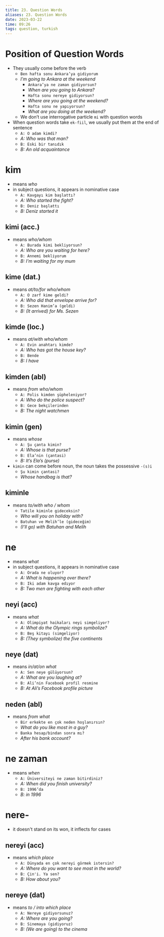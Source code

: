 ```yaml
---
title: 23. Question Words
aliases: 23. Question Words
date: 2023-03-22
time: 09:26
tags: question, turkish
---
```


# Position of Question Words

- They usually come before the verb
    - `Ben hafta sonu Ankara’ya gidiyorum`
    - *I’m going to Ankara at the weekend*
        - `Ankara’ya ne zaman gidiyorsun?`
        - *When are you going to Ankara?*
        - `Hafta sonu nereye gidiyorsun?`
        - *Where are you going at the weekend?*
        - `Hafta sonu ne yapıyorsun?`
        - *What are you doing at the weekend?*
    - We don’t use interrogative particle `mi` with question words
- When question words take `ek-fiil`, we usually put them at the end of sentence
    - `A: O adam kimdi?`
    - *A: Who was that man?*
    - `B: Eski bir tanıdık`
    - *B: An old acquaintance*

# kim

- means *who*
- in subject questions, it appears in nominative case
    - `A: Kavgayı kim başlattı?`
    - *A: Who started the fight?*
    - `B: Deniz başlattı`
    - *B: Deniz started it*

## kimi (acc.)

- means *who/whom*
    - `A: Burada kimi bekliyorsun?`
    - *A: Who are you waiting for here?*
    - `B: Annemi bekliyorum`
    - *B: I’m waiting for my mum*

## kime (dat.)

- means *at/to/for who/whom*
    - `A: O zarf kime geldi?`
    - *A: Who did that envelope arrive for?*
    - `B: Sezen Hanim’a (geldi)`
    - *B: (It arrived) for Ms. Sezen*

## kimde (loc.)

- means *at/with who/whom*
    - `A: Evin anahtarı kimde?`
    - *A: Who has got the house key?*
    - `B: Bende`
    - *B: I have*

## kimden (abl)

- means *from who/whom*
    - `A: Polis kimden şüpheleniyor?`
    - *A: Who do the police suspect?*
    - `B: Gece bekçilerinden`
    - *B: The night watchmen*

## kimin (gen)

- means *whose*
    - `A: Şu çanta kimin?`
    - *A: Whose is that purse?*
    - `B: Ela’nin (çantasi)`
    - *B: It’s Ela’s (purse)*
- `kimin` can come before noun, the noun takes the possessive `-(s)i`
    - `Şu kimin çantasi?`
    - *Whose handbag is that?*

## kiminle

- means *to/with who / whom*
    - `Tatile kiminle gideceksin?`
    - *Who will you on holiday with?*
    - `Batuhan ve Melih’le (gideceğim)`
    - *(I’ll go) with Batuhan and Melih*

# ne

- means *what*
- in subject questions, it appears in nominative case
    - `A: Orada ne oluyor?`
    - *A: What is happening over there?*
    - `B: Iki adam kavga edıyor`
    - *B: Two men are fighting with each other*

## neyi (acc)

- means *what*
    - `A: Olimpiyat haikaları neyi simgeliyor?`
    - *A: What do the Olympic rings symbolize?*
    - `B: Beş kitayı (simgeliyor)`
    - *B: (They symbolize) the five continents*

## neye (dat)

- means *in/at/on what*
    - `A: Sen neye gülüyorsun?`
    - *A: What are you laughing at?*
    - `B: Ali’nin Facebook profil resmine`
    - *B: At Ali’s Facebook profile picture*

## neden (abl)

- means *from what*
    - `Bir erkekte en çok neden hoşlanırsın?`
    - *What do you like most in a guy?*
    - `Banka hesap/bindan sonra mı?`
    - *After his bank account?*


# ne zaman

- means *when*
    - `A: Üniversiteyi ne zaman bitirdiniz?`
    - *A: When did you finish university?*
    - `B: 1996’da`
    - *B: in 1996*

# nere-
- it doesn't stand on its won, it inflects for cases

## nereyi (acc)
- means *which place*
	- `A: Dünyada en çok nereyi görmek istersin?`
	- *A: Where do you want to see most in the world?*
	- `B: Çin'i. Ya sen?`
	- *B: How about you?*

## nereye (dat)
- means *to / into which place*
	- `A: Nereye gidiyorsunuz?`
	- *A: Where are you going?*
	- `B: Sinemaya (gidiyoruz)`
	- *B: (We are going) to the cinema*